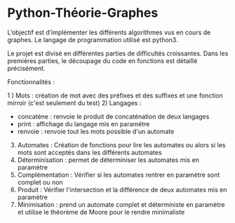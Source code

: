 # Python-Théorie-Graphes

L’objectif est d’implémenter les différents algorithmes vus en cours de graphes.
Le langage de programmation utilisé est python3.

Le projet est divisé en différentes parties de difficultés croissantes. 
Dans les premières parties, le découpage du code en fonctions est
détaillé précisément.

Fonctionnalités : 

1 ) Mots : création de mot avec des préfixes et des suffixes et une fonction mirroir (c'est seulement du test)
2) Langages : 
- concaténe : renvoie le produit de concaténation de deux langages
- print : affichage du langage mis en paramétre
- renvoie : renvoie tout les mots possible d'un automate
3) Automates : Création de fonctions pour lire les automates ou alors si les mots sont acceptés dans les différents automates
4) Déterminisation : permet de déterminiser les automates mis en paramètre
5) Complémentation : Vérifier si les automates rentrer en paramètre sont complet ou non 
6) Produit : Vérifier l'intersection et la différence de deux automates mis en paramètre
7) Minimisation : prend un automate complet et déterministe en paramètre et utilise le théorème de Moore pour le rendre minimaliste



